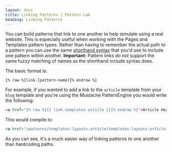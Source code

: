 ```yaml
---
layout: docs
title: Linking Patterns | Pattern Lab
heading: Linking Patterns
---
```


You can build patterns that link to one another to help simulate using a real website. This is especially useful when working with the Pages and Templates pattern types. Rather than having to remember the actual path to a pattern you can use the same [shorthand syntax](/docs/pattern-including.html) that you'd use to include one pattern within another. **Important:** Pattern links _do not_ support the same fuzzy matching of names as the shorthand include syntax does.

The basic format is:

```
{% raw %}link.[pattern-name]{% endraw %}
```

For example, if you wanted to add a link to the `article` template from your `blog` template and you're using the Mustache PatternEngine you would write the following:

```html
<a href="{% raw %}{{ link.templates-article }}{% endraw %}">Article Headline</a>
```

This would compile to:

```html
<a href="/patterns/templates-layouts-article/templates-layouts-article.html">Article Headline</a>
```

As you can see, it's a much easier way of linking patterns to one another than hardcoding paths.
